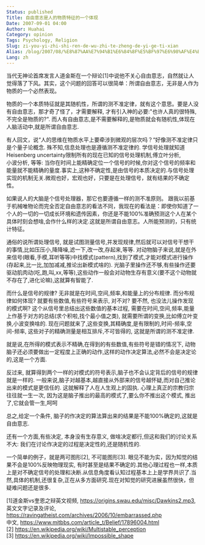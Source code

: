 ```yaml
---
Status: published
Title: 自由意志是人的物质特征的一个体现
Date: 2007-09-01 04:00
Author: Huahai
Category: opinion
Tags: Psychology, Religion
Slug: zi-you-yi-zhi-shi-ren-de-wu-zhi-te-zheng-de-yi-ge-ti-xian
Alias: /blog/2007/08/%E8%87%AA%E7%94%B1%E6%84%8F%E5%BF%97%E6%98%AF%E4%BA%BA%E7%9A%84%E7%89%A9%E8%B4%A8%E7%89%B9%E5%BE%81%E7%9A%84%E4%B8%80%E4%B8%AA%E4%BD%93%E7%8E%B0
Lang: zh
---
```


当代无神论首席发言人道金斯在一个辩论\[1\]中说他不关心自由意志，自然就让人觉得落了下风。其实，这个问题的回答可以很简单：所谓自由意志，无非是人作为物质的一个必然表现。

物质的一个本质特征就是其随机性，所谓的测不准定律，就有这个意思。要是人没有自由意志，那才奇了怪了，才需要解释, 才有引入神的必要:"也许人真的很特殊,不完全是物质的?". 而人有自由意志,是不需要解释的,是物质就会有随机性,体现在人脑活动中,就是所谓自由意志.

有人回文，说“人的思维在物质水平上要牵涉到微观的层次吗？“好像测不准定律只是个量子论概念. 殊不知,信息处理也是遵循测不准定律的. 学信号处理就知道Heisenberg uncertainty限制所有的现在已知的信号处理机制,傅立叶分析,  
小波分析, 等等: 当你在时间上能精确定位一个信号的时候,你对这个信号的频率和能量就不能精确的量度.事实上,这种不确定性,是由信号的本质决定的.与信号处理实现的机制无关.微观也好，宏观也好，只要是在处理信号，就有结果的不确定性。

如果说人的大脑是个信号处理器，那它也要遵循一样的测不准原则。 跟我以前基于机械唯物论而完全否定自由意志的看法不同，我现在的看法是：即使你知道了一个人的一切的一切成长环境和遗传因素，你还是不能100%准确预测这个人在某个具体时刻会想啥,会作什么样的决定.这就是所谓自由意志。人所能预测的，只有统计特征。

通俗的说所谓处理信号, 就是试图测量信号,并发现规律,然后就可以对信号干想干的事情,比如压压小,降降噪,滤一下,改一改,存起来,等等. 对动物脑子来说,就是在外来信号(眼看,手模,耳听等等)中找模式(pattern),找到了模式,才能对模式进行操作(存起来,比一比,加加减减,推论出新模式啥的). 光脑子里操作还不够,有些操作还要驱动肌肉动(吃,跑,叫,xx,等等),这些动作一般会对动物生存有意义(要不这个动物就不存在了,进化论嘛),这就算有智能了.

而什么是信号的规律? 无非就是在时间,空间,频率,和能量上的分布规律. 而分布规律如何体现? 就要有些数值,有些符号来表示, 对不对? 要不然, 也没法儿操作发现的模式啊? 这个从信号里总结出这些数值的基本过程, 需要在时间,空间,频率,能量上作基于对方的总结(求个积啦,找个最小值之类), 就需要所谓的变换,比如傅立叶变换,小波变换啥的. 现在问题就来了,这些变换,其精确度,是有限制的,时间-频率,空间-频率, 这些对子的精确测量是相互排斥,不可皆得的, 这就是所谓的测不准定律.

就是说,在所得的模式表示不精确,在得到的有些数值,有些符号是错的情况下, 动物脑子还必须要做出一定程度上正确的动作,这样的动作决定算法,必然不会是决定论的,这是一个方面.

反过来, 就算得到两个一样的对模式的符号表示,脑子也不会认定背后的信号的规律就是一样的. 一般来说,脑子对越基本,越直接从外部来的信号越怀疑,而对自己推论出来的模式是更信任的. 这就解释了人在人生观上的固执. 心理上真正的宗教归宗往往就一生一次, 因为这是脑子推出的最高的模式了,要么你不推出这个模式, 推出了,它就会管一生,呵呵

总之,给定一个条件, 脑子的作决定的算法算出来的结果是不能100%确定的,这就是自由意志.

还有一个方面,有些决定, 本身没有生存意义, 做啥决定都行,但这和我们的讨论关系不大: 我们在讨论作决定的过程是决定性的,还是随机性的.

一个简单的例子，就是两可图形\[2\], 不可能图形\[3\]. 眼见不能为实，因为知觉的结果不会是100%反映物理现实, 有时甚至是结果不确定的.其他心理过程也一样,本质上是对不确定信号的处理和决断.从信息角度看认知过程基本上上是学界共识了.当然,具体的机制,还很复杂,正在从多方面研究.现在对知觉的研究进展虽然很快，但疑难问题还是很多.

\[1\]道金斯vs奎恩之辩英文视频, <https://origins.swau.edu/misc/Dawkins2.mp3>,  
英文文字记录及评论, <https://ravingatheist.com/archives/2006/10/embarrassed.php>  
中文, <https://www.mitbbs.com/article_t/Belief/17896004.html>  
\[2\] <https://en.wikipedia.org/wiki/Multistable_perception>  
\[3\] <https://en.wikipedia.org/wiki/Impossible_shape>
